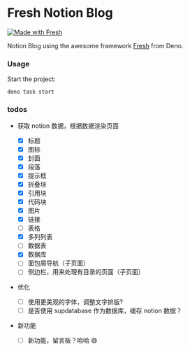 # Fresh Notion Blog

[![Made with Fresh](https://fresh.deno.dev/fresh-badge-dark.svg)](https://fresh.deno.dev)

Notion Blog using the awesome framework [Fresh](https://fresh.deno.dev) from Deno.

### Usage

Start the project:

```
deno task start
```

### todos

- 获取 notion 数据，根据数据渲染页面

  - [x] 标题
  - [x] 图标
  - [x] 封面
  - [x] 段落
  - [x] 提示框
  - [x] 折叠块
  - [x] 引用块
  - [x] 代码块
  - [x] 图片
  - [x] 链接
  - [ ] 表格
  - [x] 多列列表
  - [ ] 数据表
  - [x] 数据库
  - [ ] 面包屑导航（子页面）
  - [ ] 侧边栏，用来处理有目录的页面（子页面）

- 优化

  - [ ] 使用更美观的字体，调整文字排版?
  - [ ] 是否使用 supdatabase 作为数据库，缓存 notion 数据？

- 新功能

  - [ ] 新功能，留言板？哈哈 😄
